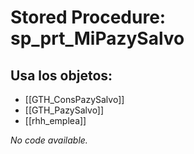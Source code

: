 # Stored Procedure: sp_prt_MiPazySalvo

## Usa los objetos:
- [[GTH_ConsPazySalvo]]
- [[GTH_PazySalvo]]
- [[rhh_emplea]]

*No code available.*
